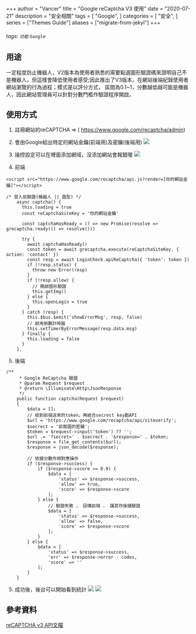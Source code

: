 +++
author = "Vancer"
title = "Google reCaptcha V3 使用"
date = "2020-07-21"
description = "安全相關"
tags = [
    "Google",
]
categories = [
    "安全",
]
series = ["Themes Guide"]
aliases = ["migrate-from-jekyl"]
+++

###### tags: `功能` `Google`

## 用途
一定程度防止機器人，V2版本為使用者熟悉的需要點選圖形驗證碼來證明自己不是機器人，但這樣會降低使用者感受;因此推出了V3版本，在網站後端紀錄使用者網站瀏覽的行為過程；模式是以評分方式，
區間為0.1~1，分數越低越可能是機器人，因此網站管理員可以針對分數門檻作驗證程序開啟。

## 使用方式
1. 註冊網站的reCAPTCHA => ( https://www.google.com/recaptcha/admin)
2. 會由Google給出特定的網站金鑰(前端用)及密鑰(後端用)
![](https://i.imgur.com/6gI8MXN.png)
3. 操控設定可以在裡面添加網域，沒添加網站會報錯喔
![](https://i.imgur.com/HygqRty.png)

4. 前端
```javascript=
<script src="https://www.google.com/recaptcha/api.js?render=[你的網站金鑰]"></script>

/* 登入前驗證(機器人 || 圖型) */
    async captcha() {
      this.loading = true
      const reCaptchaSiteKey = '你的網站金鑰'

      const captchaHasReady = () => new Promise(resolve => grecaptcha.ready(() => resolve()))

      try {
        await captchaHasReady()
        const token = await grecaptcha.execute(reCaptchaSiteKey, { action: 'contact' })
        const resp = await LoginCheck.apiReCaptcha({ 'token': token })
        if (!resp.status) {
          throw new Error(resp)
        }
        if (!resp.allow) {
          // 開啟圖形驗證
          this.getImg()
        } else {
          this.openLogin = true
        }
      } catch (resp) {
        this.$bus.$emit('showErrorMsg', resp, false)
        // 啟用倒數計時器
        this.setTimerByErrorMessage(resp.data.msg)
      } finally {
        this.loading = false
      }
    },
```
5. 後端
```php=
/**
     * Google ReCaptcha 驗證
     * @param Request $request
     * @return \Illuminate\Http\JsonResponse
     */
    public function captcha(Request $request)
    {
        $data = [];
        // 收到前端送來的token，再結合secrect key戳API
        $url = 'https://www.google.com/recaptcha/api/siteverify';
        $secrect = '前面圖的密鑰';
        $token = $request->input('token') ?? '';        
        $url .= '?secret=' . $secrect . '&response=' . $token;
        $response = file_get_contents($url);
        $response = json_decode($response);
        
        // 依據分數作相對應操作
        if ($response->success) {
            if ($response->score >= 0.9) {
                $data = [
                    'status' => $response->success,
                    'allow' => true,
                    'score' => $response->score
                ];
            } else {
                // 驗證失敗 ， 回傳前端 ， 讓其作後續驗證
                $data = [
                    'status' => $response->success,
                    'allow' => false,
                    'score' => $response->score
                ];
            }
        } else {
            $data = [
                'status' => $response->success,
                'err' => $response->error - codes,
                'score' => ''
            ];
        }
    }
```

5. 成功後，後台可以開始看到統計
![](https://i.imgur.com/Ruz2Bsk.png)
![](https://i.imgur.com/jjyDGAi.png)

## 參考資料
[reCAPTCHA v3 API文檔](https://developers.google.com/recaptcha/docs/v3)